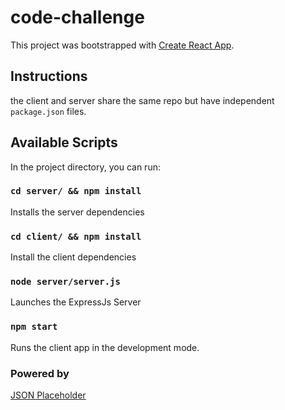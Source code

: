 # code-challenge

This project was bootstrapped with [Create React App](https://github.com/facebook/create-react-app).

## Instructions

the client and server share the same repo but have independent `package.json` files.

## Available Scripts

In the project directory, you can run:

### `cd server/ && npm install`

Installs the server dependencies

### `cd client/ && npm install`

Install the client dependencies

### `node server/server.js`

Launches the ExpressJs Server

### `npm start`

Runs the client app in the development mode.<br />

### Powered by

[JSON Placeholder](https://jsonplaceholder.typicode.com/)
